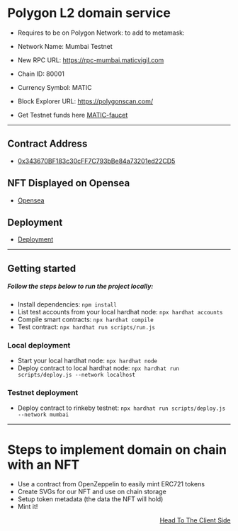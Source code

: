# Polygon L2 domain service

- Requires to be on Polygon Network: to add to metamask:
- Network Name: Mumbai Testnet
- New RPC URL: https://rpc-mumbai.maticvigil.com
- Chain ID: 80001
- Currency Symbol: MATIC
- Block Explorer URL: https://polygonscan.com/

- Get Testnet funds here [MATIC-faucet](https://faucet.polygon.technology/)

<hr />

## Contract Address

- [0x343670BF183c30cFF7C793bBe84a73201ed22CD5](https://mumbai.polygonscan.com/address/0x343670BF183c30cFF7C793bBe84a73201ed22CD5)

## NFT Displayed on Opensea

- [Opensea](https://testnets.opensea.io/collection/scooter-name-service)

## Deployment

- [Deployment](https://polygon-l2-domain-service.vercel.app/)

<hr />

## Getting started

##### Follow the steps below to run the project locally:

- Install dependencies: `npm install`
- List test accounts from your local hardhat node: `npx hardhat accounts`
- Compile smart contracts: `npx hardhat compile`
- Test contract: `npx hardhat run scripts/run.js`

### Local deployment

- Start your local hardhat node: `npx hardhat node`
- Deploy contract to local hardhat node: `npx hardhat run scripts/deploy.js --network localhost`

### Testnet deployment

- Deploy contract to rinkeby testnet: `npx hardhat run scripts/deploy.js --network mumbai`

<hr />

# Steps to implement domain on chain with an NFT

- Use a contract from OpenZeppelin to easily mint ERC721 tokens
- Create SVGs for our NFT and use on chain storage
- Setup token metadata (the data the NFT will hold)
- Mint it!

<p align='right'>
<a href="https://github.com/ScooterMcgavin21/polygonL2-domain-service/tree/main/client"> Head To The Client Side</a>  
</p>
